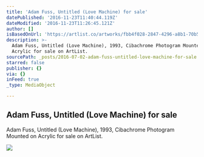 ```yaml
---
title: 'Adam Fuss, Untitled (Love Machine) for sale'
datePublished: '2016-11-23T11:40:44.119Z'
dateModified: '2016-11-23T11:26:45.121Z'
author: []
isBasedOnUrl: 'https://artlist.co/artworks/fbb4f028-2847-4296-a8b1-70b5d09b4642'
description: >-
  Adam Fuss, Untitled (Love Machine), 1993, Cibachrome Photogram Mounted on
  Acrylic for sale on ArtList.
sourcePath: _posts/2016-07-02-adam-fuss-untitled-love-machine-for-sale.md
starred: false
publisher: {}
via: {}
inFeed: true
_type: MediaObject

---
```

<article style=""><h1>Adam Fuss, Untitled (Love Machine) for sale</h1><p>Adam Fuss, Untitled (Love Machine), 1993, Cibachrome Photogram Mounted on Acrylic for sale on ArtList.</p><img src="https://www.filepicker.io/api/file/Ma0qGyo7RXeP66jxZLVL" /></article>